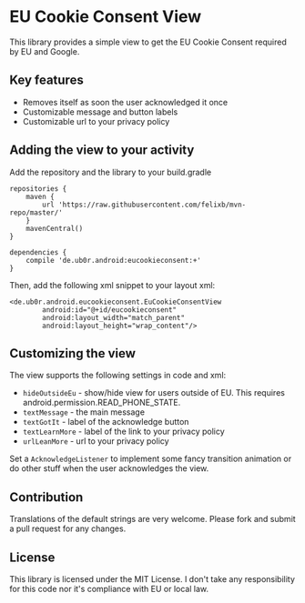 EU Cookie Consent View
======================

This library provides a simple view to get the EU Cookie Consent required by EU and Google.

Key features
------------

 * Removes itself as soon the user acknowledged it once
 * Customizable message and button labels
 * Customizable url to your privacy policy

Adding the view to your activity
--------------------------------

Add the repository and the library to your build.gradle

    repositories {
        maven {
            url 'https://raw.githubusercontent.com/felixb/mvn-repo/master/'
        }
        mavenCentral()
    }

    dependencies {
        compile 'de.ub0r.android:eucookieconsent:+'
    }

Then, add the following xml snippet to your layout xml:

    <de.ub0r.android.eucookieconsent.EuCookieConsentView
            android:id="@+id/eucookieconsent"
            android:layout_width="match_parent"
            android:layout_height="wrap_content"/>

Customizing the view
--------------------

The view supports the following settings in code and xml:

 * `hideOutsideEu` - show/hide view for users outside of EU. This requires android.permission.READ_PHONE_STATE.
 * `textMessage` - the main message
 * `textGotIt` - label of the acknowledge button
 * `textLearnMore` - label of the link to your privacy policy
 * `urlLeanMore` - url to your privacy policy

Set a `AcknowledgeListener` to implement some fancy transition animation or do other stuff when the user acknowledges the view.

Contribution
------------

Translations of the default strings are very welcome.
Please fork and submit a pull request for any changes.

License
-------

This library is licensed under the MIT License.
I don't take any responsibility for this code nor it's compliance with EU or local law.
